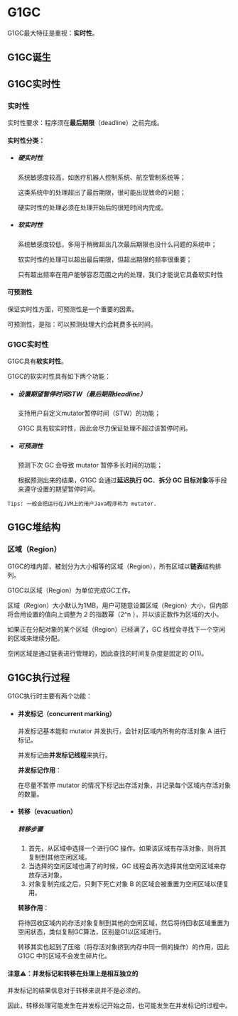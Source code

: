 # G1GC

G1GC最大特征是重视：**实时性**。

## G1GC诞生





## G1GC实时性

### 实时性

实时性要求：程序须在**最后期限**（deadline）之前完成。

#### 实时性分类：

- ##### 硬实时性

  系统敏感度较高，如医疗机器人控制系统、航空管制系统等；

  这类系统中的处理超出了最后期限，很可能出现致命的问题；

  硬实时性的处理必须在处理开始后的很短时间内完成。

- ##### 软实时性

  系统敏感度较低，多用于稍微超出几次最后期限也没什么问题的系统中；

  软实时性的处理可以超出最后期限，但超出期限的频率很重要；

  只有超出频率在用户能够容忍范围之内的处理，我们才能说它具备软实时性

#### 可预测性

保证实时性方面，可预测性是一个重要的因素。

可预测性，是指：可以预测处理大约会耗费多长时间。

### G1GC实时性

G1GC具有**软实时性**。

G1GC的软实时性具有如下两个功能：

- ##### 设置期望暂停时间STW（最后期限deadline）

  支持用户自定义mutator暂停时间（STW）的功能；

  G1GC 具有软实时性，因此会尽力保证处理不超过该暂停时间。

- ##### 可预测性

  预测下次 GC 会导致 mutator 暂停多长时间的功能；

  根据预测出来的结果，G1GC 会通过**延迟执行 GC**、**拆分 GC 目标对象**等手段来遵守设置的期望暂停时间。

```
Tips: 一般会把运行在JVM上的用户Java程序称为 mutator.
```



## G1GC堆结构

### 区域（Region）

G1GC的堆内部，被划分为大小相等的区域（Region），所有区域以**链表**结构排列。

G1GC以区域（Region）为单位完成GC工作。

区域（Region）大小默认为1MB，用户可随意设置区域（Region）大小，但内部将会用设置的值向上调整为 2 的指数幂（2^n ），并以该正数作为区域的大小。

如果正在分配对象的某个区域（Region）已经满了，GC 线程会寻找下一个空闲的区域来继续分配。

空闲区域是通过链表进行管理的，因此查找的时间复杂度是固定的 *O*(1)。



## G1GC执行过程

G1GC执行时主要有两个功能：

- #### 并发标记（concurrent marking）

  并发标记基本能和 mutator 并发执行，会针对区域内所有的存活对象 A 进行标记。

  并发标记由**并发标记线程**来执行。

  **并发标记作用**：

  在尽量不暂停 mutator 的情况下标记出存活对象，并记录每个区域内存活对象的数量。

- #### 转移（evacuation）

  ##### 转移步骤

  1. 首先，从区域中选择一个进行GC 操作。如果该区域有存活对象，则将其复制到其他空闲区域。
  2. 当选择的空闲区域也满了的时候，GC 线程会再次选择其他空闲区域来存放存活对象。
  3. 对象复制完成之后，只剩下死亡对象 B 的区域会被重置为空闲区域以便复用。

  **转移作用**：

  将待回收区域内的存活对象复制到其他的空闲区域，然后将待回收区域重置为空闲状态，类似复制GC算法，区别是G1以区域进行。

  转移其实也起到了压缩（将存活对象挤到内存中同一侧的操作）的作用，因此 G1GC 中的区域不会发生碎片化。

#### 注意⚠️：并发标记和转移在处理上是相互独立的

并发标记的结果信息对于转移来说并不是必须的。

因此，转移处理可能发生在并发标记开始之前，也可能发生在并发标记的过程中。